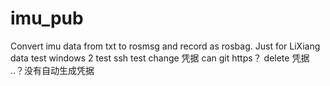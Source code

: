 # imu_pub
Convert imu data from txt to rosmsg and record as rosbag.
Just for LiXiang data
test windows 2
test ssh
test change 凭据 can git https？
delete 凭据
..？没有自动生成凭据